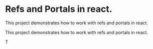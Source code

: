 # Refs and Portals in react.

This project demonstrates how to work with refs and portals in react.

This project demonstrates how to work with refs and portals in react.

T